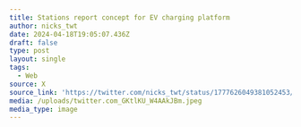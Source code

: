 ```yaml
---
title: Stations report concept for EV charging platform
author: nicks_twt
date: 2024-04-18T19:05:07.436Z
draft: false
type: post
layout: single
tags:
  - Web
source: X
source_link: 'https://twitter.com/nicks_twt/status/1777626049381052453/photo/1'
media: /uploads/twitter.com_GKtlKU_W4AAkJBm.jpeg
media_type: image
---
```


